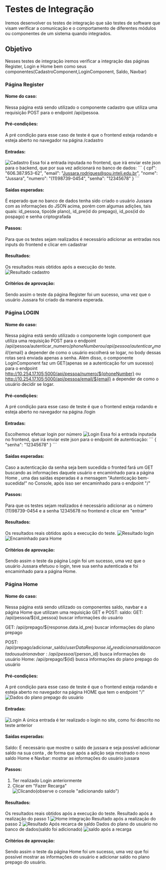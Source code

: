 # Testes de Integração
Iremos desenvolver os testes de integração que são testes de software que visam verificar a comunicação e o comportamento de diferentes módulos ou componentes de um sistema quando integrados.

## Objetivo
Nesses testes de integração iremos verificar a integração das páginas Register, Login e Home bem como seus componentes(CadastroComponent,LoginComponent, Saldo, Navbar)

### Página Register

#### Nome do caso: 
Nessa página está sendo utilizado o componente cadastro que utiliza uma requisição POST para o endpoint /api/pessoa.
#### Pré-condições: 
A pré condição para esse caso de teste é que o frontend esteja rodando e esteja aberto no navegador na página /cadastro
#### Entradas: 
![Cadastro](./img/cadastro_integracao.png)
Essa foi a entrada inputada no frontend, que irá enviar este json para o backend, que por sua vez adicionará no banco de dados: 
´´´ 
{
    cpf": "606.387.953-62",
    "email": "Jussara.rodrigues@sou.inteli.edu.br",
    "nome": "Jussara",
    "numero": "(11)98739-0454",
    "senha": "12345678"
}
´´´
#### Saídas esperadas: 
É esperado que no banco de dados tenha sido criado o usuário Jussara com as informações do JSON acima, porém com algumas adições, tais quais: id_pessoa, tipo(de plano), id_pre(id do prepago), id_pos(id do pospago) e senha criptografada
#### Passos: 
Para que os testes sejam realizados é necessário adicionar as entradas nos inputs do frontend e clicar em cadastrar
#### Resultados: 
Os resultados reais obtidos após a execução do teste.
![Resultado cadastro](./img/resultado_register_integracao.png)
#### Critérios de aprovação:
Sendo assim o teste da página Register foi um sucesso, uma vez que o usuário Jussara foi criado da maneira esperada.

### Página LOGIN

#### Nome do caso: 
Nessa página está sendo utilizado o componente login component que utiliza uma requisição POST para o endpoint /api/pessoa/autenticar_numero/${phoneNumber} ou /api/pessoa/autenticar_email/${email} a depender de como o usuário escolherá se logar, no body dessas rotas será enviada apenas a senha. Além disso, o componente LoginComponent faz um GET(apenas se a autenticação for um sucesso) para o endpoint http://10.254.17.105:5000/api/pessoa/numero/${phoneNumber} ou http://10.254.17.105:5000/api/pessoa/email/${email} a depender de como o usuário decidir se logar.
#### Pré-condições: 
A pré condição para esse caso de teste é que o frontend esteja rodando e esteja aberto no navegador na página /login
#### Entradas: 
Escolhemos efetuar login por número
![Login](./img/login_integracao.png)
Essa foi a entrada inputada no frontend, que irá enviar este json para o endpoint de autenticação: 
´´´ 
{
    "senha": "12345678"
}
´´´

#### Saídas esperadas: 
Caso a autenticação da senha seja bem sucedida o fronted fará um GET buscando as informações daquele usuário e encaminhado para a página Home , uma das saídas esperadas é a mensagem "Autenticação bem-sucedida!" no Console, após isso ser encaminhado para o endpoint "/"
#### Passos: 
Para que os testes sejam realizados é necessário adicionar as o número (11)98739-0454 e a senha 12345678 no frontend e clicar em "entrar"
#### Resultados: 
Os resultados reais obtidos após a execução do teste.
![Resultado login](./img/resultado_login_integracao.png)
![Encaminhado para Home](./img/encaminhado_home_integracao.png)
#### Critérios de aprovação:
Sendo assim o teste da página Login foi um sucesso, uma vez que o usuário Jussara efetuou o login, teve sua senha autenticada e foi encaminhado para a página Home.


### Página Home

#### Nome do caso: 
Nessa página está sendo utilizado os componentes saldo, navbar e a página Home que utilizam uma requisição GET e POST: 
saldo: 
GET: /api/pessoa/${id_pessoa} buscar informações do usuário

GET: /api/prepago/${response.data.id_pre} buscar informações do plano prepago

POST: /api/prepago/adicionar_saldo/${userDataResponse.id_pre} adicionar saldo na conta do usuário
navbar: /api/pessoa/${person_id} busca informações do usuário
Home: /api/prepago/${id} busca informações do plano prepago do usuário
#### Pré-condições: 
A pré condição para esse caso de teste é que o frontend esteja rodando e esteja aberto no navegador na página HOME que tem o endpoint "/"
![Dados do plano prepago do usuário](./img/precond_home_integracao.png)

#### Entradas: 
![Login](./img/login_integracao.png)
A única entrada é ter realizado o login no site, como foi descrito no teste anterior
#### Saídas esperadas: 
Saldo: É necessário que mostre o saldo de jussara e seja possível adicionar saldo na sua conta , de forma que após a adição seja mostrado o novo saldo
Home e Navbar: mostrar as informações do usuário jussara
#### Passos: 
1. Ter realizado Login anteriormente
2. Clicar em "Fazer Recarga" ![Clicando(observe o console "adicionando saldo") ](./img/saldo_passos_integracao.png)
#### Resultados: 
Os resultados reais obtidos após a execução do teste.
Resultado após a realização do passo 1 ![Home integração](./img/resultado_home_integracao.png)
Resultado após a realização do passo 2 ![Resultado Após recarca de saldo](./img/resultado_home_saldo_integracao.png)
Dados do plano do usuário no banco de dados(saldo foi adicionado) ![saldo após a recarga](./img/saldo_integracao.png)
#### Critérios de aprovação:
Sendo assim o teste da página Home foi um sucesso, uma vez que foi possível mostrar as informações do usuário e adicionar saldo no plano prepago do usuário.